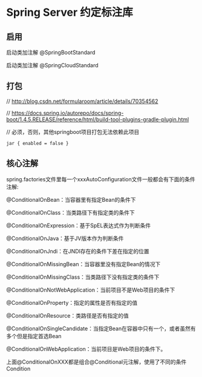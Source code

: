 # Spring Server 约定标注库

## 启用
启动类加注解 @SpringBootStandard  

启动类加注解 @SpringCloudStandard

## 打包
// http://blog.csdn.net/formularoom/article/details/70354562

// https://docs.spring.io/autorepo/docs/spring-boot/1.4.5.RELEASE/reference/html/build-tool-plugins-gradle-plugin.html

// 必须，否则，其他springboot项目打包无法依赖此项目

`jar {
    enabled = false
}`


## 核心注解

spring.factories文件里每一个xxxAutoConfiguration文件一般都会有下面的条件注解:

@ConditionalOnBean：当容器里有指定Bean的条件下

@ConditionalOnClass：当类路径下有指定类的条件下

@ConditionalOnExpression：基于SpEL表达式作为判断条件

@ConditionalOnJava：基于JV版本作为判断条件

@ConditionalOnJndi：在JNDI存在的条件下差在指定的位置

@ConditionalOnMissingBean：当容器里没有指定Bean的情况下

@ConditionalOnMissingClass：当类路径下没有指定类的条件下

@ConditionalOnNotWebApplication：当前项目不是Web项目的条件下

@ConditionalOnProperty：指定的属性是否有指定的值

@ConditionalOnResource：类路径是否有指定的值

@ConditionalOnSingleCandidate：当指定Bean在容器中只有一个，或者虽然有多个但是指定首选Bean

@ConditionalOnWebApplication：当前项目是Web项目的条件下。

上面@ConditionalOnXXX都是组合@Conditional元注解，使用了不同的条件Condition